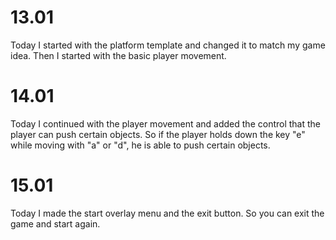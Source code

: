 # 13.01
  Today I started with the platform template and changed it to match my game idea. Then I started with the basic player movement. 
# 14.01 
  Today I continued with the player movement and added the control that the player can push certain objects. 
  So if the player holds down the key "e" while moving with "a" or "d", he is able to push certain objects.
# 15.01 
  Today I made the start overlay menu and the exit button. So you can exit the game and start again. 
